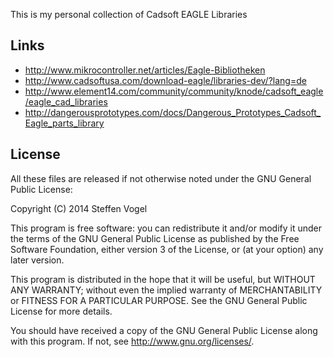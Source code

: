 This is my personal collection of Cadsoft EAGLE Libraries

## Links

* http://www.mikrocontroller.net/articles/Eagle-Bibliotheken
* http://www.cadsoftusa.com/download-eagle/libraries-dev/?lang=de
* http://www.element14.com/community/community/knode/cadsoft_eagle/eagle_cad_libraries
* http://dangerousprototypes.com/docs/Dangerous_Prototypes_Cadsoft_Eagle_parts_library

## License

All these files are released if not otherwise noted under the GNU General Public License:

Copyright (C) 2014 Steffen Vogel

This program is free software: you can redistribute it and/or modify
it under the terms of the GNU General Public License as published by
the Free Software Foundation, either version 3 of the License, or
(at your option) any later version.

This program is distributed in the hope that it will be useful,
but WITHOUT ANY WARRANTY; without even the implied warranty of
MERCHANTABILITY or FITNESS FOR A PARTICULAR PURPOSE.  See the
GNU General Public License for more details.

You should have received a copy of the GNU General Public License
along with this program.  If not, see <http://www.gnu.org/licenses/>.

